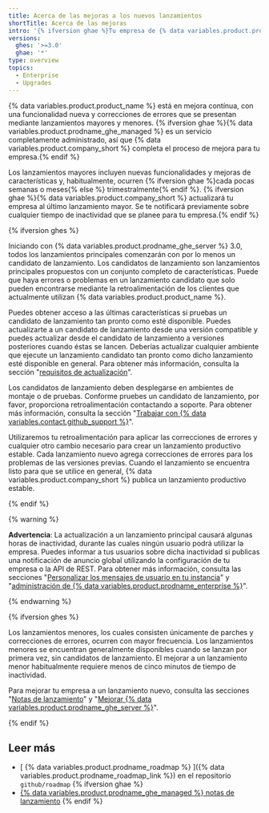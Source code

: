 ```yaml
---
title: Acerca de las mejoras a los nuevos lanzamientos
shortTitle: Acerca de las mejoras
intro: '{% ifversion ghae %}Tu empresa de {% data variables.product.product_name %} se actualiza constantemente con las últimas características y correcciones de errores mediante {% data variables.product.company_short %}.{% else %}Puedes beneficiarte de las características nuevas y de las correcciones de errores para {% data variables.product.product_name %} si mejoras tu empresa a una versión que se haya lanzado recientemente.{% endif %}'
versions:
  ghes: '>=3.0'
  ghae: '*'
type: overview
topics:
  - Enterprise
  - Upgrades
---
```


{% data variables.product.product_name %} está en mejora contínua, con una funcionalidad nueva y correcciones de errores que se presentan mediante lanzamientos mayores y menores. {% ifversion ghae %}{% data variables.product.prodname_ghe_managed %} es un servicio completamente administrado, así que {% data variables.product.company_short %} completa el proceso de mejora para tu empresa.{% endif %}

Los lanzamientos mayores incluyen nuevas funcionalidades y mejoras de características y, habitualmente, ocurren {% ifversion ghae %}cada pocas semanas o meses{% else %} trimestralmente{% endif %}. {% ifversion ghae %}{% data variables.product.company_short %} actualizará tu empresa al último lanzamiento mayor. Se te notificará previamente sobre cualquier tiempo de inactividad que se planee para tu empresa.{% endif %}

{% ifversion ghes %}

Iniciando con {% data variables.product.prodname_ghe_server %} 3.0, todos los lanzamientos principales comenzarán con por lo menos un candidato de lanzamiento. Los candidatos de lanzamiento son lanzamientos principales propuestos con un conjunto completo de características. Puede que haya errores o problemas en un lanzamiento candidato que solo pueden encontrarse mediante la retroalimentación de los clientes que actualmente utilizan {% data variables.product.product_name %}.

Puedes obtener acceso a las últimas características si pruebas un candidato de lanzamiento tan pronto como esté disponible. Puedes actualizarte a un candidato de lanzamiento desde una versión compatible y puedes actualizar desde el candidato de lanzamiento a versiones posteriores cuando éstas se lancen. Deberías actualizar cualquier ambiente que ejecute un lanzamiento candidato tan pronto como dicho lanzamiento esté disponible en general. Para obtener más información, consulta la sección "[requisitos de actualización](/admin/enterprise-management/upgrade-requirements)".

Los candidatos de lanzamiento deben desplegarse en ambientes de montaje o de pruebas. Conforme pruebes un candidato de lanzamiento, por favor, proporciona retroalimentación contactando a soporte. Para obtener más información, consulta la sección "[Trabajar con {% data variables.contact.github_support %}](/admin/enterprise-support)".

Utilizaremos tu retroalimentación para aplicar las correcciones de errores y cualquier otro cambio necesario para crear un lanzamiento productivo estable. Cada lanzamiento nuevo agrega correcciones de errores para los problemas de las versiones previas. Cuando el lanzamiento se encuentra listo para que se utilice en general, {% data variables.product.company_short %} publica un lanzamiento productivo estable.

{% endif %}

{% warning %}

**Advertencia**: La actualización a un lanzamiento principal causará algunas horas de inactividad, durante las cuales ningún usuario podrá utilizar la empresa. Puedes informar a tus usuarios sobre dicha inactividad si publicas una notificación de anuncio global utilizando la configuración de tu empresa o la API de REST. Para obtener más información, consulta las secciones "[Personalizar los mensajes de usuario en tu instancia](/admin/user-management/customizing-user-messages-on-your-instance#creating-a-global-announcement-banner)" y "[administración de {% data variables.product.prodname_enterprise %}](/rest/reference/enterprise-admin#announcements)".

{% endwarning %}

{% ifversion ghes %}

Los lanzamientos menores, los cuales consisten únicamente de parches y correcciones de errores, ocurren con mayor frecuencia. Los lanzamientos menores se encuentran generalmente disponibles cuando se lanzan por primera vez, sin candidatos de lanzamiento. El mejorar a un lanzamiento menor habitualmente requiere menos de cinco minutos de tiempo de inactividad.

Para mejorar tu empresa a un lanzamiento nuevo, consulta las secciones "[Notas de lanzamiento](/enterprise-server/admin/release-notes)" y "[Mejorar {% data variables.product.prodname_ghe_server %}](/admin/enterprise-management/upgrading-github-enterprise-server)".

{% endif %}

## Leer más

- [ {% data variables.product.prodname_roadmap %} ]({% data variables.product.prodname_roadmap_link %}) en el repositorio `github/roadmap`
{% ifversion ghae %}
- [ {% data variables.product.prodname_ghe_managed %} notas de lanzamiento](/admin/release-notes)
{% endif %}
